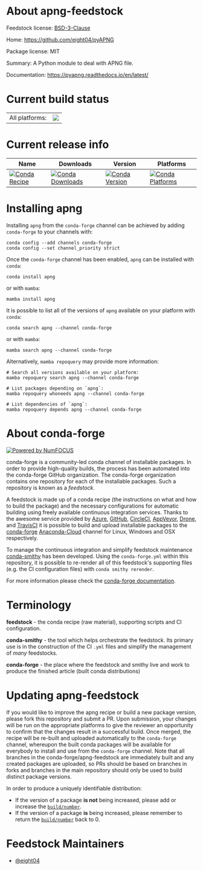 About apng-feedstock
====================

Feedstock license: [BSD-3-Clause](https://github.com/conda-forge/apng-feedstock/blob/main/LICENSE.txt)

Home: https://github.com/eight04/pyAPNG

Package license: MIT

Summary: A Python module to deal with APNG file.

Documentation: https://pyapng.readthedocs.io/en/latest/

Current build status
====================


<table><tr><td>All platforms:</td>
    <td>
      <a href="https://dev.azure.com/conda-forge/feedstock-builds/_build/latest?definitionId=20466&branchName=main">
        <img src="https://dev.azure.com/conda-forge/feedstock-builds/_apis/build/status/apng-feedstock?branchName=main">
      </a>
    </td>
  </tr>
</table>

Current release info
====================

| Name | Downloads | Version | Platforms |
| --- | --- | --- | --- |
| [![Conda Recipe](https://img.shields.io/badge/recipe-apng-green.svg)](https://anaconda.org/conda-forge/apng) | [![Conda Downloads](https://img.shields.io/conda/dn/conda-forge/apng.svg)](https://anaconda.org/conda-forge/apng) | [![Conda Version](https://img.shields.io/conda/vn/conda-forge/apng.svg)](https://anaconda.org/conda-forge/apng) | [![Conda Platforms](https://img.shields.io/conda/pn/conda-forge/apng.svg)](https://anaconda.org/conda-forge/apng) |

Installing apng
===============

Installing `apng` from the `conda-forge` channel can be achieved by adding `conda-forge` to your channels with:

```
conda config --add channels conda-forge
conda config --set channel_priority strict
```

Once the `conda-forge` channel has been enabled, `apng` can be installed with `conda`:

```
conda install apng
```

or with `mamba`:

```
mamba install apng
```

It is possible to list all of the versions of `apng` available on your platform with `conda`:

```
conda search apng --channel conda-forge
```

or with `mamba`:

```
mamba search apng --channel conda-forge
```

Alternatively, `mamba repoquery` may provide more information:

```
# Search all versions available on your platform:
mamba repoquery search apng --channel conda-forge

# List packages depending on `apng`:
mamba repoquery whoneeds apng --channel conda-forge

# List dependencies of `apng`:
mamba repoquery depends apng --channel conda-forge
```


About conda-forge
=================

[![Powered by
NumFOCUS](https://img.shields.io/badge/powered%20by-NumFOCUS-orange.svg?style=flat&colorA=E1523D&colorB=007D8A)](https://numfocus.org)

conda-forge is a community-led conda channel of installable packages.
In order to provide high-quality builds, the process has been automated into the
conda-forge GitHub organization. The conda-forge organization contains one repository
for each of the installable packages. Such a repository is known as a *feedstock*.

A feedstock is made up of a conda recipe (the instructions on what and how to build
the package) and the necessary configurations for automatic building using freely
available continuous integration services. Thanks to the awesome service provided by
[Azure](https://azure.microsoft.com/en-us/services/devops/), [GitHub](https://github.com/),
[CircleCI](https://circleci.com/), [AppVeyor](https://www.appveyor.com/),
[Drone](https://cloud.drone.io/welcome), and [TravisCI](https://travis-ci.com/)
it is possible to build and upload installable packages to the
[conda-forge](https://anaconda.org/conda-forge) [Anaconda-Cloud](https://anaconda.org/)
channel for Linux, Windows and OSX respectively.

To manage the continuous integration and simplify feedstock maintenance
[conda-smithy](https://github.com/conda-forge/conda-smithy) has been developed.
Using the ``conda-forge.yml`` within this repository, it is possible to re-render all of
this feedstock's supporting files (e.g. the CI configuration files) with ``conda smithy rerender``.

For more information please check the [conda-forge documentation](https://conda-forge.org/docs/).

Terminology
===========

**feedstock** - the conda recipe (raw material), supporting scripts and CI configuration.

**conda-smithy** - the tool which helps orchestrate the feedstock.
                   Its primary use is in the construction of the CI ``.yml`` files
                   and simplify the management of *many* feedstocks.

**conda-forge** - the place where the feedstock and smithy live and work to
                  produce the finished article (built conda distributions)


Updating apng-feedstock
=======================

If you would like to improve the apng recipe or build a new
package version, please fork this repository and submit a PR. Upon submission,
your changes will be run on the appropriate platforms to give the reviewer an
opportunity to confirm that the changes result in a successful build. Once
merged, the recipe will be re-built and uploaded automatically to the
`conda-forge` channel, whereupon the built conda packages will be available for
everybody to install and use from the `conda-forge` channel.
Note that all branches in the conda-forge/apng-feedstock are
immediately built and any created packages are uploaded, so PRs should be based
on branches in forks and branches in the main repository should only be used to
build distinct package versions.

In order to produce a uniquely identifiable distribution:
 * If the version of a package **is not** being increased, please add or increase
   the [``build/number``](https://docs.conda.io/projects/conda-build/en/latest/resources/define-metadata.html#build-number-and-string).
 * If the version of a package **is** being increased, please remember to return
   the [``build/number``](https://docs.conda.io/projects/conda-build/en/latest/resources/define-metadata.html#build-number-and-string)
   back to 0.

Feedstock Maintainers
=====================

* [@eight04](https://github.com/eight04/)

